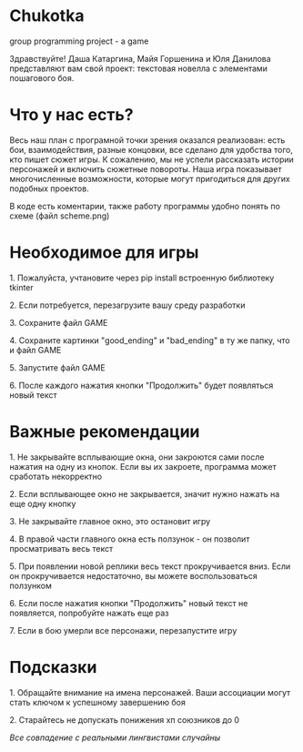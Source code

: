 # Chukotka
group programming project - a game


Здравствуйте! Даша Катаргина, Майя Горшенина и Юля Данилова представляют вам свой проект: текстовая новелла с элементами пошагового боя.

<h1>Что у нас есть?</h1>
<p>Весь наш план с програмной точки зрения оказался реализован: есть бои, взаимодействия, разные концовки, все сделано для удобства того, кто пишет сюжет игры.
К сожалению, мы не успели рассказать истории персонажей и включить сюжетные повороты.
Наша игра показывает многочисленные возможности, которые могут пригодиться для других подобных проектов.</p>
<p>В коде есть коментарии, также работу программы удобно понять по схеме (файл scheme.png)</p>

<h1>Необходимое для игры</h1>
<p>1. Пожалуйста, учтановите через pip install встроенную библиотеку tkinter</p>
<p>2. Если потребуется, перезагрузите вашу среду разработки</p>
<p>3. Cохраните файл GAME</p>
<p>4. Сохраните картинки "good_ending" и "bad_ending" в ту же папку, что и файл GAME</p>
<p>5. Запустите файл GAME</p>
<p>6. После каждого нажатия кнопки "Продолжить" будет появляться новый текст</p>

<h1>Важные рекомендации</h1>
<p>1. Не закрывайте всплывающие окна, они закроются сами после нажатия на одну из кнопок. Если вы их закроете, программа может сработать некорректно</p>
<p>2. Если всплывающее окно не закрывается, значит нужно нажать на еще одну кнопку</p>
<p>3. Не закрывайте главное окно, это остановит игру</p>
<p>4. В правой части главного окна есть ползунок - он позволит просматривать весь текст</p>
<p>5. При появлении новой реплики весь текст прокручивается вниз. Если он прокручивается недостаточно, вы можете воспользоваться ползунком</p>
<p>6. Если после нажатия кнопки "Продолжить" новый текст не появляется, попробуйте нажать еще раз</p>
<p>7. Если в бою умерли все персонажи, перезапустите игру</p>

<h1>Подсказки</h1>
<p>1. Обращайте внимание на имена персонажей. Ваши ассоциации могут стать ключом к успешному завершению боя</p>
<p>2. Старайтесь не допускать понижения хп союзников до 0</p>
<p> </p>
<p> </p>
<p><i>Все совпадение с реальными лингвистами случайны</i></p>
